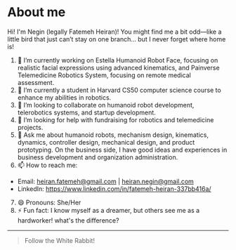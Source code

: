 # About me

Hi! I'm Negin (legally Fatemeh Heiran)! You might find me a bit odd—like a little bird that just can’t stay on one branch… but I never forget where home is!
1. 🔭 I’m currently working on Estella Humanoid Robot Face, focusing on realistic facial expressions using advanced kinematics, and Painverse Telemedicine Robotics System, focusing on remote medical assessment.
2. 🌱 I’m currently a student in Harvard CS50 computer science course to enhance my abilities in robotics.
3. 👯 I’m looking to collaborate on humanoid robot development, telerobotics systems, and startup development.
4. 🤔 I’m looking for help with fundraising for robotics and telemedicine projects.
5. 💬 Ask me about humanoid robots, mechanism design, kinematics, dynamics, controller design, mechanical design, and product prototyping. On the business side, I have good ideas and experiences in business development and organization administration.
6. 📫 How to reach me:
-  Email: heiran.fatemeh@gmail.com | heiran.negin@gmail.com
-  LinkedIn: https://www.linkedin.com/in/fatemeh-heiran-337bb416a/
7. 😄 Pronouns: She/Her
8. ⚡ Fun fact: I know myself as a dreamer, but others see me as a hardworker! what's the difference?
<!-- TO DO: add more details about me later -->
---
> Follow the White Rabbit!
